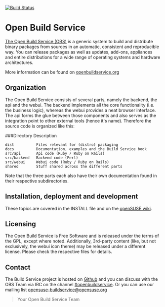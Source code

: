 [![Build Status](https://secure.travis-ci.org/openSUSE/open-build-service.png?branch=master)](https://travis-ci.org/openSUSE/open-build-service)

Open Build Service
==================

[The Open Build Service (OBS)](http://www.open-build-service.org) is a generic system
to build and distribute binary packages from sources in an automatic, consistent and
reproducible way. You can release packages as well as updates, add-ons, appliances and
entire distributions for a wide range of operating systems and hardware architectures.

More information can be found on [openbuildservice.org](http://www.openbuildservice.org)

Organization
------------

The Open Build Service consists of several parts, namely the backend, the
api and the webui. The backend implements all the core functionality (i.e. the
business logic), whereas the webui provides a neat browser interface. The api
forms the glue between those components and also serves as the integration
point to other external tools (hence it's name). Therefore the source code is
organized like this:

###Directory Description

	dist          Files relevant for (distro) packaging
	docs          Documentation, examples and the Build Service book
	src/api       Api code (Ruby / Ruby on Rails)
	src/backend   Backend code (Perl)
	src/webui     Webui code (Ruby / Ruby on Rails)
	shared        Stuff shared across the different parts

Note that the three parts each also have their own documentation found in their
respective subdirectories.


Installation, deployment and development
----------------------------------------

These topics are covered in the INSTALL file and on the
[openSUSE wiki](http://en.opensuse.org/Portal:Build_Service).

Licensing
---------

The Open Build Service is Free Software and is released under the terms of
the GPL, except where noted. Additionally, 3rd-party content (like, but not
exclusively, the webui icon theme) may be released under a different license.
Please check the respective files for details.

Contact
-------

The Build Service project is hosted on [Github](http://github.com/opensuse/open-build-service)
and you can discuss with the OBS Team via IRC on the channel
[#openbuildservice](irc://freenode.net/openbuildservice). Or you can use our mailing list
[opensuse-buildservice@opensuse.org](mailto:opensuse-buildservice+subscribe@opensuse.org)

> Your Open Build Service Team
